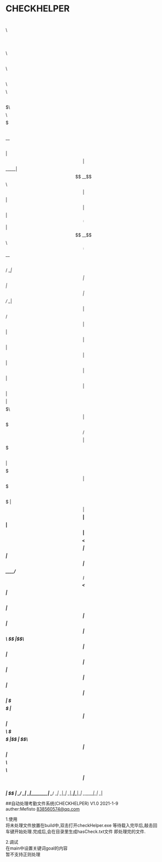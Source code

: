 # CHECKHELPER

 $$$$$$\  $$\   $$\ $$$$$$$$\  $$$$$$\  $$\   $$\ $$\   $$\ $$$$$$$$\ $$\       $$$$$$$\  $$$$$$$$\ $$$$$$$\  
$$  __$$\ $$ |  $$ |$$  _____|$$  __$$\ $$ | $$  |$$ |  $$ |$$  _____|$$ |      $$  __$$\ $$  _____|$$  __$$\ 
$$ /  \__|$$ |  $$ |$$ |      $$ /  \__|$$ |$$  / $$ |  $$ |$$ |      $$ |      $$ |  $$ |$$ |      $$ |  $$ |
$$ |      $$$$$$$$ |$$$$$\    $$ |      $$$$$  /  $$$$$$$$ |$$$$$\    $$ |      $$$$$$$  |$$$$$\    $$$$$$$  |
$$ |      $$  __$$ |$$  __|   $$ |      $$  $$<   $$  __$$ |$$  __|   $$ |      $$  ____/ $$  __|   $$  __$$< 
$$ |  $$\ $$ |  $$ |$$ |      $$ |  $$\ $$ |\$$\  $$ |  $$ |$$ |      $$ |      $$ |      $$ |      $$ |  $$ |
\$$$$$$  |$$ |  $$ |$$$$$$$$\ \$$$$$$  |$$ | \$$\ $$ |  $$ |$$$$$$$$\ $$$$$$$$\ $$ |      $$$$$$$$\ $$ |  $$ |
 \______/ \__|  \__|\________| \______/ \__|  \__|\__|  \__|\________|\________|\__|      \________|\__|  \__|
                                                                                                              

##自动处理考勤文件系统(CHECKHELPER) V1.0 2021-1-9   
auther:Mefisto 838560574@qq.com

1.使用  
  将未处理文件放置在build中,双击打开checkHelper.exe
  等待载入完毕后,敲击回车键开始处理.完成后,会在目录里生成hasCheck.txt文件
  即处理完的文件.
  
2.调试  
  在main中设置关键词goal的内容  
  暂不支持正则处理  